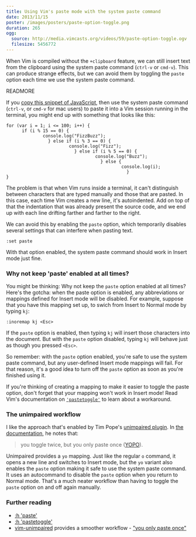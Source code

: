 ```yaml
---
title: Using Vim's paste mode with the system paste command
date: 2013/11/15
poster: /images/posters/paste-option-toggle.png
duration: 265
ogg:
  source: http://media.vimcasts.org/videos/59/paste-option-toggle.ogv
  filesize: 5456772
---
```


When Vim is compiled without the `+clipboard` feature, we can still insert text from the clipboard using the system paste command (`ctrl-v` or `cmd-v`). This can produce strange effects, but we can avoid them by toggling the `paste` option each time we use the system paste command.

READMORE


If you [copy this snippet of JavaScript][gist], then use the system paste command (`ctrl-v`, or `cmd-v` for mac users) to paste it into a Vim session running in the terminal, you might end up with something that looks like this:

    for (var i = 1; i <= 100; i++) {
          if (i % 15 == 0) {
                  console.log("FizzBuzz");
                    } else if (i % 3 == 0) {
                            console.log("Fizz");
                              } else if (i % 5 == 0) {
                                      console.log("Buzz");
                                        } else {
                                                console.log(i);
                                                  }
    }

The problem is that when Vim runs inside a terminal, it can't distinguish between characters that are typed manually and those that are pasted. In this case, each time Vim creates a new line, it's autoindented. Add on top of that the indentation that was already present the source code, and we end up with each line drifting farther and farther to the right.

We can avoid this by enabling the `paste` option, which temporarily disables several settings that can interfere when pasting text.

    :set paste

With that option enabled, the system paste command should work in Insert mode just fine.

### Why not keep 'paste' enabled at all times?

You might be thinking: Why not keep the `paste` option enabled at all times? Here's the gotcha: when the paste option is enabled, any abbreviations or mappings defined for Insert mode will be disabled. For example, suppose that you have this mapping set up, to swich from Insert to Normal mode by typing `kj`:

    :inoremap kj <Esc>

If the `paste` option is enabled, then typing `kj` will insert those characters into the document. But with the `paste` option disabled, typing `kj` will behave just as though you pressed `<Esc>`.

So remember: with the `paste` option enabled, you're safe to use the system paste command, but any user-defined Insert mode mappings will fail. For that reason, it's a good idea to turn off the `paste` option as soon as you're finished using it.

If you're thinking of creating a mapping to make it easier to toggle the paste option, don't forget that your mapping won't work in Insert mode! Read Vim's documentation on [`'pastetoggle'`][pastetoggle] to learn about a workaround.

### The unimpaired workflow

I like the approach that's enabled by Tim Pope's [unimpaired plugin][vim-unimpaired]. In [the documentation][yopo], he notes that:

> you toggle twice, but you only paste once ([YOPO][yopo]).

Unimpaired provides a `yo` mapping. Just like the regular `o` command, it opens a new line and switches to Insert mode, but the `yo` variant also enables the `paste` option making it safe to use the system paste command. It uses an autocommand to disable the `paste` option when you return to Normal mode. That's a much neater workflow than having to toggle the `paste` option on and off again manually.

### Further reading

* [:h 'paste'][paste]
* [:h 'pastetoggle'][pastetoggle]
* [vim-unimpaired][] provides a smoother workflow - ["you only paste once"][yopo]

[paste]: http://vimdoc.sourceforge.net/htmldoc/options.html#'paste'
[pastetoggle]: http://vimdoc.sourceforge.net/htmldoc/options.html#'pastetoggle'
[vim-unimpaired]: https://github.com/tpope/vim-unimpaired
[yopo]: https://github.com/tpope/vim-unimpaired/blob/a029dc28ebc1ba5953cd5b0ef9a50bd0ffba3aa4/doc/unimpaired.txt#L88-L94
[gist]: https://gist.github.com/nelstrom/7416573
